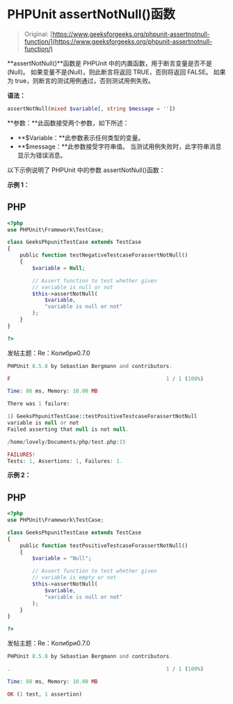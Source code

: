 # PHPUnit assertNotNull()函数

> Original: [https://www.geeksforgeeks.org/phpunit-assertnotnull-function/](https://www.geeksforgeeks.org/phpunit-assertnotnull-function/)

**assertNotNull()**函数是 PHPUnit 中的内置函数，用于断言变量是否不是(Null)。 如果变量不是(Null)，则此断言将返回 TRUE，否则将返回 FALSE。 如果为 true，则断言的测试用例通过，否则测试用例失败。

**语法：**

```php
assertNotNull(mixed $variable[, string $message = ''])

```

**参数：**此函数接受两个参数，如下所述：

*   **$Variable：**此参数表示任何类型的变量。
*   **$message：**此参数接受字符串值。 当测试用例失败时，此字符串消息显示为错误消息。

以下示例说明了 PHPUnit 中的参数 assertNotNull()函数：

**示例 1：**

## PHP

```php
<?php 
use PHPUnit\Framework\TestCase; 

class GeeksPhpunitTestCase extends TestCase 
{ 
    public function testNegativeTestcaseForassertNotNull() 
    { 
        $variable = Null; 

        // Assert function to test whether given 
        // variable is null or not 
        $this->assertNotNull( 
            $variable, 
            "variable is null or not"
        ); 
    } 
} 

?> 
```

发帖主题：Re：Колибри0.7.0

```php
PHPUnit 8.5.8 by Sebastian Bergmann and contributors.

F                                                  1 / 1 (100%)

Time: 86 ms, Memory: 10.00 MB

There was 1 failure:

1) GeeksPhpunitTestCase::testPositiveTestcaseForassertNotNull
variable is null or not
Failed asserting that null is not null.

/home/lovely/Documents/php/test.php:15

FAILURES!
Tests: 1, Assertions: 1, Failures: 1.

```

**示例 2：**

## PHP

```php
<?php 
use PHPUnit\Framework\TestCase; 

class GeeksPhpunitTestCase extends TestCase 
{ 
    public function testPositiveTestcaseForassertNotNull() 
    { 
        $variable = "Null"; 

        // Assert function to test whether given 
        // variable is empty or not 
        $this->assertNotNull( 
            $variable, 
            "variable is null or not"
        ); 
    } 
} 

?> 
```

发帖主题：Re：Колибри0.7.0

```php
PHPUnit 8.5.8 by Sebastian Bergmann and contributors.

.                                                  1 / 1 (100%)

Time: 88 ms, Memory: 10.00 MB

OK (1 test, 1 assertion)

```